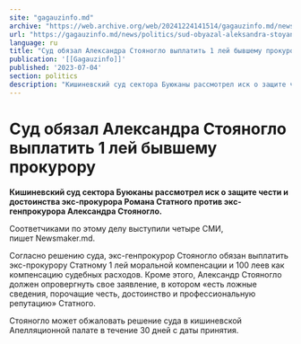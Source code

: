 ```yaml
---
site: "gagauzinfo.md"
archive: "https://web.archive.org/web/20241224141514/gagauzinfo.md/news/politics/sud-obyazal-aleksandra-stoyanoglo-viplatit-1-lei-bivshemu-prokuroru"
url: "https://gagauzinfo.md/news/politics/sud-obyazal-aleksandra-stoyanoglo-viplatit-1-lei-bivshemu-prokuroru"
language: ru
title: "Суд обязал Александра Стояногло выплатить 1 лей бывшему прокурору"
publication: '[[Gagauzinfo]]'
published: '2023-07-04'
section: politics
description: "Кишиневский суд сектора Буюканы рассмотрел иск о защите чести и достоинства экс-прокурора Романа Статного против экс-генпрокурора Александра Стояногло."
---
```


# Суд обязал Александра Стояногло выплатить 1 лей бывшему прокурору

**Кишиневский суд сектора Буюканы рассмотрел иск о защите чести и достоинства экс-прокурора Романа Статного против экс-генпрокурора Александра Стояногло.**

Соответчиками по этому делу выступили четыре СМИ, пишет Newsmaker.md.

Согласно решению суда, экс-генпрокурор Стояногло обязан выплатить экс-прокурору Статному 1 лей моральной компенсации и 100 леев как компенсацию судебных расходов. Кроме этого, Александр Стояногло должен опровергнуть свое заявление, в котором «есть ложные сведения, порочащие честь, достоинство и профессиональную репутацию» Статного.

Стояногло может обжаловать решение суда в кишиневской Апелляционной палате в течение 30 дней с даты принятия.